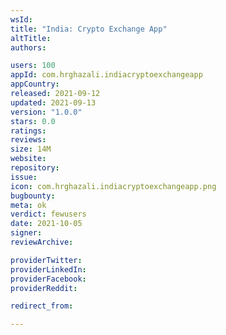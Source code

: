 ```yaml
---
wsId: 
title: "India: Crypto Exchange App"
altTitle: 
authors:

users: 100
appId: com.hrghazali.indiacryptoexchangeapp
appCountry: 
released: 2021-09-12
updated: 2021-09-13
version: "1.0.0"
stars: 0.0
ratings: 
reviews: 
size: 14M
website: 
repository: 
issue: 
icon: com.hrghazali.indiacryptoexchangeapp.png
bugbounty: 
meta: ok
verdict: fewusers
date: 2021-10-05
signer: 
reviewArchive:

providerTwitter: 
providerLinkedIn: 
providerFacebook: 
providerReddit: 

redirect_from:

---
```


